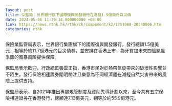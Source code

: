 ```yaml
---
layout: post
title: 保監局：世界銀行旗下國際復興開發銀行在港發1.5億美元巨災債
date: 2024-05-06 11:39:14.000000000 +08:00
link: https://news.rthk.hk/rthk/ch/component/k2/1751960-20240506.htm
categories: rthk
---
```


保險業監管局表示，世界銀行集團旗下的國際復興開發銀行，發行總額1.5億美元，相等於約11.7億港元的巨災債券，並安排在香港上市，為牙買加未來四個颶風季節的風暴風險提供保障。

保監局表示歡迎，行政總監張雲正指，香港市民對於熱帶氣旋帶來的破壞性影響並不陌生，發行保險相連證券闡明關注且樂意為不同經濟體在減輕自然災害帶來的風險上提供支持。

保監局表示，自2021年推出專屬規管制度及資助先導計劃以來，至今共有五宗保險相連證券在香港發行，總額達7.13億美元，相等於約55.9億港元。
